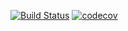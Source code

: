 [![Build Status](https://travis-ci.org/AndreyLev/wallpapercalculator.svg?branch=master)](https://travis-ci.org/AndreyLev/wallpapercalculator) [![codecov](https://codecov.io/gh/AndreyLev/wallpapercalculator/branch/master/graph/badge.svg)](https://codecov.io/gh/AndreyLev/wallpapercalculator)